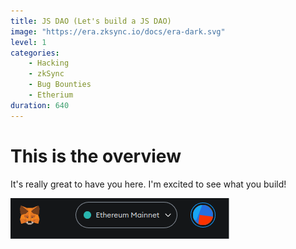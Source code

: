 ```yaml
---
title: JS DAO (Let's build a JS DAO)
image: "https://era.zksync.io/docs/era-dark.svg"
level: 1
categories:
    - Hacking
    - zkSync
    - Bug Bounties
    - Etherium
duration: 640
---
```


# This is the overview

It's really great to have you here. I'm excited to see what you build!

![image info](.assets/connect-1.png)
